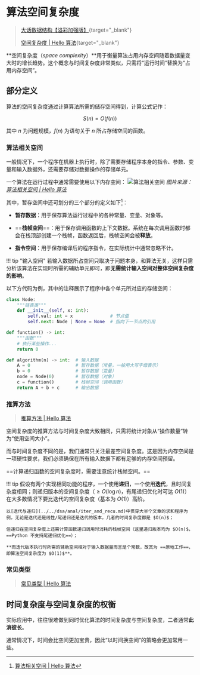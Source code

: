 # 算法空间复杂度

>[大话数据结构【溢彩加强版】](https://zh.z-library.sk/book/21866019/61284b/%E5%A4%A7%E8%AF%9D%E6%95%B0%E6%8D%AE%E7%BB%93%E6%9E%84%E6%BA%A2%E5%BD%A9%E5%8A%A0%E5%BC%BA%E7%89%88.html){target="_blank"}
>
>[空间复杂度 | Hello 算法](https://www.hello-algo.com/chapter_computational_complexity/space_complexity/){target="_blank"}


**空间复杂度（*space complexity*）**用于衡量算法占用内存空间随着数据量变大时的增长趋势。这个概念与时间复杂度非常类似，只需将“运行时间”替换为“占用内存空间”。

## 部分定义

算法的空间复杂度通过计算算法所需的储存空间得到，计算公式记作：

$$
S(n) = O(f(n))
$$

其中 $n$ 为问题规模，$f(n)$ 为语句关于 $n$ 所占存储空间的函数。

### 算法相关空间

一般情况下，一个程序在机器上执行时，除了需要存储程序本身的指令、参数、变量和输入数据外，还需要存储对数据操作的存储单元。

一个算法在运行过程中通常需要使用以下内存空间：
![算法相关空间](space_types.png)
*图片来源：[算法相关空间 | Hello 算法](https://www.hello-algo.com/chapter_computational_complexity/space_complexity/#241)*

其中，暂存空间中还可划分的三个部分的定义如下[^1]：

- **暂存数据**：用于保存算法运行过程中的各种常量、变量、对象等。

- ==**栈帧空间**==：用于保存调用函数的上下文数据。系统在每次调用函数时都会在栈顶部创建一个栈帧，函数返回后，栈帧空间会被**释放**。

- **指令空间**：用于保存编译后的程序指令，在实际统计中通常忽略不计。

!!! tip "输入空间"
    若输入数据所占空间只取决于问题本身，和算法无关，这样只需分析该算法在实现时所需的辅助单元即可，即**无需统计输入空间对整体空间复杂度的影响**。

以下方代码为例，其中的注释展示了程序中各个单元所对应的存储空间：
```py
class Node:
    """链表类"""
    def __init__(self, x: int):
        self.val: int = x              # 节点值
        self.next: Node | None = None  # 指向下一节点的引用

def function() -> int:
    """函数"""
    # 执行某些操作...
    return 0

def algorithm(n) -> int:  # 输入数据
    A = 0                 # 暂存数据（常量，一般用大写字母表示）
    b = 0                 # 暂存数据（变量）
    node = Node(0)        # 暂存数据（对象）
    c = function()        # 栈帧空间（调用函数）
    return A + b + c      # 输出数据
```

### 推算方法

> [推算方法 | Hello 算法](https://www.hello-algo.com/chapter_computational_complexity/space_complexity/#242)

空间复杂度的推算方法与时间复杂度大致相同，只需将统计对象从“操作数量”转为“使用空间大小”。

而与时间复杂度不同的是，我们通常只关注最差空间复杂度。这是因为内存空间是一项硬性要求，我们必须确保在所有输入数据下都有足够的内存空间预留。

==计算递归函数的空间复杂度时，需要注意统计栈帧空间。==

!!! tip
    假设有两个实现相同功能的程序，一个使用**递归**，一个使用**迭代**，且时间复杂度相同；则递归版本的空间复杂度（$\geqslant O(\log n)$，有尾递归优化时可达 $O(1)$）在大多数情况下要比迭代的空间复杂度（基本为 $O(1)$）高阶。

    以[迭代与递归](../../dsa/anal/iter_and_recu.md)中贯穿大半个文章的求和程序为例，无论是迭代还是线性/尾递归还是迭代的版本，几者的时间复杂度都是 $O(n)$；
    
    但递归在空间复杂度上还需计算函数递归调用时消耗的栈帧空间（这里递归版本均为 $O(n)$，==Python 不支持尾递归优化==）；
    
    **而迭代版本执行时所需的辅助空间相对于输入数据量而言是个常数，故其为 ==原地工作==，即算法空间复杂度为 $O(1)$**。

### 常见类型

> [常见类型 | Hello 算法](https://www.hello-algo.com/chapter_computational_complexity/space_complexity/#243)

## 时间复杂度与空间复杂度的权衡

实际应用中，往往很难做到同时优化算法的时间复杂度与空间复杂度，二者通常**此消彼长**。

通常情况下，时间会比空间更加宝贵，因此“以时间换空间”的策略会更加常用一些。


[^1]: [算法相关空间 | Hello 算法](https://www.hello-algo.com/chapter_computational_complexity/space_complexity/#241)